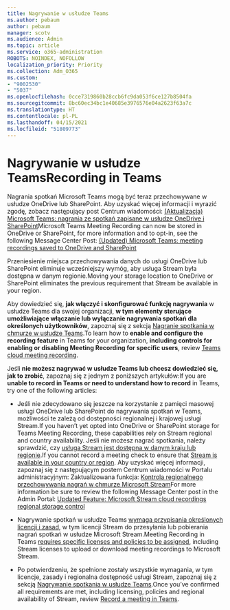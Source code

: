 ```yaml
---
title: Nagrywanie w usłudze Teams
ms.author: pebaum
author: pebaum
manager: scotv
ms.audience: Admin
ms.topic: article
ms.service: o365-administration
ROBOTS: NOINDEX, NOFOLLOW
localization_priority: Priority
ms.collection: Adm_O365
ms.custom:
- "9002530"
- "5037"
ms.openlocfilehash: 0cce7319860b28ccb6fc9da053f6ce127b8504fa
ms.sourcegitcommit: 8bc60ec34bc1e40685e3976576e04a2623f63a7c
ms.translationtype: HT
ms.contentlocale: pl-PL
ms.lasthandoff: 04/15/2021
ms.locfileid: "51809773"
---
```

# <a name="recording-in-teams"></a><span data-ttu-id="cd731-102">Nagrywanie w usłudze Teams</span><span class="sxs-lookup"><span data-stu-id="cd731-102">Recording in Teams</span></span>

<span data-ttu-id="cd731-103">Nagrania spotkań Microsoft Teams mogą być teraz przechowywane w usłudze OneDrive lub SharePoint. Aby uzyskać więcej informacji i wyrazić zgodę, zobacz następujący post Centrum wiadomości: [(Aktualizacja) Microsoft Teams: nagrania ze spotkań zapisane w usłudze OneDrive i SharePoint](https://portal.microsoft.com/Adminportal/Home?ref=MessageCenter&id=MC222640)</span><span class="sxs-lookup"><span data-stu-id="cd731-103">Microsoft Teams Meeting Recording can now be stored in OneDrive or SharePoint, for more information and to opt-in, see the following Message Center Post: [(Updated) Microsoft Teams: meeting recordings saved to OneDrive and SharePoint](https://portal.microsoft.com/Adminportal/Home?ref=MessageCenter&id=MC222640)</span></span>

<span data-ttu-id="cd731-104">Przeniesienie miejsca przechowywania danych do usługi OneDrive lub SharePoint eliminuje wcześniejszy wymóg, aby usługa Stream była dostępna w danym regionie.</span><span class="sxs-lookup"><span data-stu-id="cd731-104">Moving your storage location to OneDrive or SharePoint eliminates the previous requirement that Stream be available in your region.</span></span>

<span data-ttu-id="cd731-105">Aby dowiedzieć się, **jak włączyć i skonfigurować funkcję nagrywania** w usłudze Teams dla swojej organizacji, **w tym elementy sterujące umożliwiające włączanie lub wyłączanie nagrywania spotkań dla określonych użytkowników**, zapoznaj się z sekcją [Nagranie spotkania w chmurze w usłudze Teams](https://docs.microsoft.com/microsoftteams/cloud-recording).</span><span class="sxs-lookup"><span data-stu-id="cd731-105">To learn how to **enable and configure the recording feature** in Teams for your organization, **including controls for enabling or disabling Meeting Recording for specific users**, review [Teams cloud meeting recording](https://docs.microsoft.com/microsoftteams/cloud-recording).</span></span>

<span data-ttu-id="cd731-106">Jeśli **nie możesz nagrywać w usłudze Teams lub chcesz dowiedzieć się, jak to zrobić**, zapoznaj się z jednym z poniższych artykułów:</span><span class="sxs-lookup"><span data-stu-id="cd731-106">If you are **unable to record in Teams or need to understand how to record** in Teams, try one of the following articles:</span></span>

- <span data-ttu-id="cd731-107">Jeśli nie zdecydowano się jeszcze na korzystanie z pamięci masowej usługi OneDrive lub SharePoint do nagrywania spotkań w Teams, możliwości te zależą od dostępności regionalnej i krajowej usługi Stream.</span><span class="sxs-lookup"><span data-stu-id="cd731-107">If you haven’t yet opted into OneDrive or SharePoint storage for Teams Meeting Recording, these capabilities rely on Stream regional and country availability.</span></span> <span data-ttu-id="cd731-108">Jeśli nie możesz nagrać spotkania, należy sprawdzić, czy [usługa Stream jest dostępna w danym kraju lub regionie](https://docs.microsoft.com/stream/faq#which-regions-does-microsoft-stream-host-my-data-in).</span><span class="sxs-lookup"><span data-stu-id="cd731-108">If you cannot record a meeting check to ensure that [Stream is available in your country or region](https://docs.microsoft.com/stream/faq#which-regions-does-microsoft-stream-host-my-data-in).</span></span> <span data-ttu-id="cd731-109">Aby uzyskać więcej informacji, zapoznaj się z następującym postem Centrum wiadomości w Portalu administracyjnym: Zaktualizowana funkcja: [Kontrola regionalnego przechowywania nagrań w chmurze Microsoft Stream](https://admin.microsoft.com/AdminPortal/Home#/MessageCenter?id=MC214327)</span><span class="sxs-lookup"><span data-stu-id="cd731-109">For more information be sure to review the following Message Center post in the Admin Portal: [Updated Feature: Microsoft Stream cloud recordings regional storage control](https://admin.microsoft.com/AdminPortal/Home#/MessageCenter?id=MC214327)</span></span>

- <span data-ttu-id="cd731-110">Nagrywanie spotkań w usłudze Teams [wymaga przypisania określonych licencji i zasad](https://docs.microsoft.com/microsoftteams/cloud-recording#prerequisites-for-teams-cloud-meeting-recording), w tym licencji Stream do przesyłania lub pobierania nagrań spotkań w usłudze Microsoft Stream.</span><span class="sxs-lookup"><span data-stu-id="cd731-110">Meeting Recording in Teams [requires specific licenses and policies to be assigned](https://docs.microsoft.com/microsoftteams/cloud-recording#prerequisites-for-teams-cloud-meeting-recording), including Stream licenses to upload or download meeting recordings to Microsoft Stream.</span></span>

- <span data-ttu-id="cd731-111">Po potwierdzeniu, że spełnione zostały wszystkie wymagania, w tym licencje, zasady i regionalna dostępność usługi Stream, zapoznaj się z sekcją [Nagrywanie spotkania w usłudze Teams](https://support.office.com/article/34dfbe7f-b07d-4a27-b4c6-de62f1348c24).</span><span class="sxs-lookup"><span data-stu-id="cd731-111">Once you’ve confirmed all requirements are met, including licensing, policies and regional availability of Stream, review [Record a meeting in Teams](https://support.office.com/article/34dfbe7f-b07d-4a27-b4c6-de62f1348c24).</span></span>
